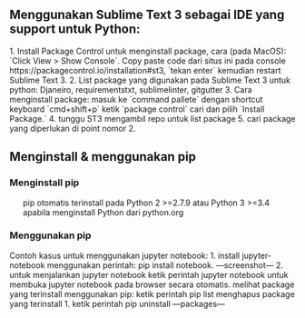 <h2>Menggunakan Sublime Text 3 sebagai IDE yang support untuk Python:</h2>
1. Install Package Control untuk menginstall package, cara (pada MacOS): `Click View > Show Console`. Copy paste code dari situs ini pada console https://packagecontrol.io/installation#st3, `tekan enter` kemudian restart Sublime Text 3.
2. List package yang digunakan pada Sublime Text 3 untuk python: Djaneiro, requirementstxt, sublimelinter, gitgutter
3. Cara menginstall package: 
    masuk ke `command pallete` dengan shortcut keyboard `cmd+shift+p` 
    ketik `package control` 
    cari dan pilih `Install Package.`
4. tunggu ST3 mengambil repo untuk list package
5. cari package yang diperlukan di point nomor 2.

<h2>Menginstall & menggunakan pip</h2>

<h3>Menginstall pip</h3>
<ol>pip otomatis terinstall pada Python 2 >=2.7.9 atau Python 3 >=3.4 apabila menginstall Python dari python.org</ol>



<h3>Menggunakan pip</h3>
Contoh kasus untuk menggunakan jupyter notebook:
1. install jupyter-notebook menggunakan perintah: pip install notebook. —screenshot—
2. untuk menjalankan jupyter notebook ketik perintah jupyter notebook untuk membuka jupyter notebook pada browser secara otomatis. 
melihat package yang terinstall menggunakan pip:
ketik perintah pip list
menghapus package yang terinstall
1. ketik perintah pip uninstall —packages—
